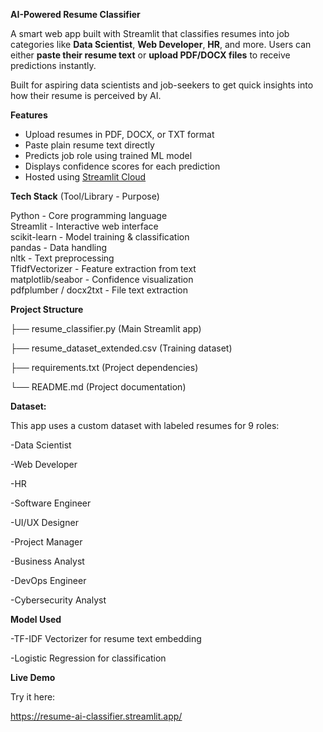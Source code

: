 ****AI-Powered Resume Classifier****

A smart web app built with Streamlit that classifies resumes into job categories like **Data Scientist**, **Web Developer**, **HR**, and more.
Users can either **paste their resume text** or **upload PDF/DOCX files** to receive predictions instantly.

Built for aspiring data scientists and job-seekers to get quick insights into how their resume is perceived by AI.


**Features**
-  Upload resumes in PDF, DOCX, or TXT format
-  Paste plain resume text directly
-  Predicts job role using trained ML model
-  Displays confidence scores for each prediction
-  Hosted using [Streamlit Cloud](https://streamlit.io/cloud)


**Tech Stack**
 (Tool/Library  -    Purpose) 
 
 Python       -  Core programming language        
 Streamlit    -  Interactive web interface        
 scikit-learn -  Model training & classification  
 pandas       -  Data handling                    
 nltk         -  Text preprocessing               
 TfidfVectorizer - Feature extraction from text     
 matplotlib/seabor - Confidence visualization      
 pdfplumber / docx2txt - File text extraction 
 


**Project Structure**

├── resume_classifier.py (Main Streamlit app)

├── resume_dataset_extended.csv (Training dataset)

├── requirements.txt (Project dependencies)

└── README.md (Project documentation)



**Dataset:**

This app uses a custom dataset with labeled resumes for 9 roles:

-Data Scientist

-Web Developer

-HR

-Software Engineer

-UI/UX Designer

-Project Manager

-Business Analyst

-DevOps Engineer

-Cybersecurity Analyst



**Model Used**

-TF-IDF Vectorizer for resume text embedding

-Logistic Regression for classification


**Live Demo**

Try it here:

https://resume-ai-classifier.streamlit.app/



